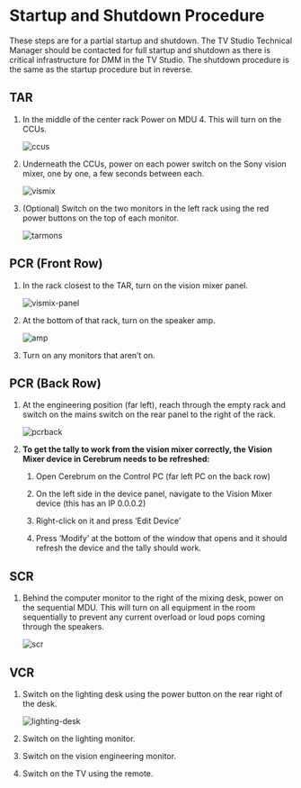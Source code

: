 # Startup and Shutdown Procedure

These steps are for a partial startup and shutdown. The TV Studio Technical Manager should be contacted for full startup and shutdown as there is critical infrastructure for DMM in the TV Studio. The shutdown procedure is the same as the startup procedure but in reverse.

## TAR

1. In the middle of the center rack Power on MDU 4. This will turn on the CCUs.

    ![ccus](power/ccus.jpeg)

2. Underneath the CCUs, power on each power switch on the Sony vision mixer, one by one, a few seconds between each.

    ![vismix](power/vismix.jpeg)

3. (Optional) Switch on the two monitors in the left rack using the red power buttons on the top of each monitor.

    ![tarmons](power/tarmons.jpeg)

## PCR (Front Row)

1. In the rack closest to the TAR, turn on the vision mixer panel.

    ![vismix-panel](power/vismix-panel.jpeg)

2. At the bottom of that rack, turn on the speaker amp.

    ![amp](power/amp.jpeg)

3. Turn on any monitors that aren’t on.

## PCR (Back Row)

1. At the engineering position (far left), reach through the empty rack and switch on the mains switch on the rear panel to the right of the rack.

    ![pcrback](power/pcrback.jpeg)

2. **To get the tally to work from the vision mixer correctly, the Vision Mixer device in Cerebrum needs to be refreshed:**

    1. Open Cerebrum on the Control PC (far left PC on the back row)

    2. On the left side in the device panel, navigate to the Vision Mixer device (this has an IP 0.0.0.2)

    3. Right-click on it and press ‘Edit Device’

    4. Press ‘Modify’ at the bottom of the window that opens and it should refresh the device and the tally should work.

## SCR

1. Behind the computer monitor to the right of the mixing desk, power on the sequential MDU. This will turn on all equipment in the room sequentially to prevent any current overload or loud pops coming through the speakers.

    ![scr](power/scr.jpeg)

## VCR

1. Switch on the lighting desk using the power button on the rear right of the desk.

    ![lighting-desk](power/lighting.jpeg)

2. Switch on the lighting monitor.

3. Switch on the vision engineering monitor.

4. Switch on the TV using the remote.